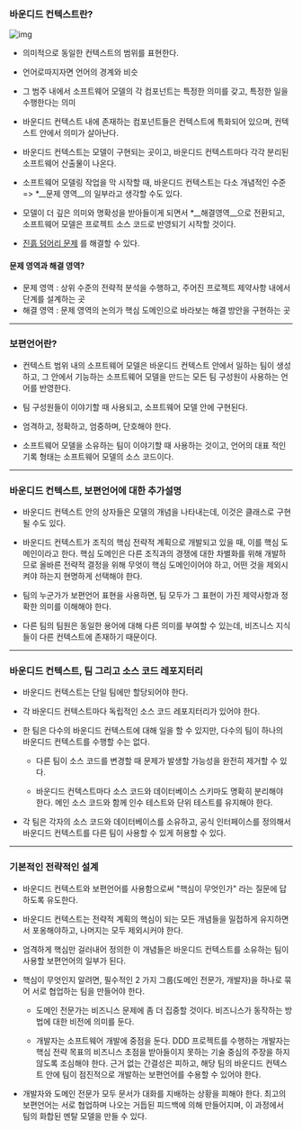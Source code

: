 ### 바운디드 컨텍스트란?

![img](https://user-images.githubusercontent.com/50399804/126931360-69f61e4b-7956-4a85-b16a-e4e2a18f8893.png)



- 의미적으로 동일한 컨텍스트의 범위를 표현한다.  

  

- 언어로따지자면 언어의 경계와 비슷

  

- 그 범주 내에서 소프트웨어 모델의 각 컴포넌트는 특정한 의미를 갖고, 특정한 일을 수행한다는 의미

  

- 바운디드 컨텍스트 내에 존재하는 컴포넌트들은 컨텍스트에 특화되어 있으며, 컨텍스트 안에서 의미가 살아난다.

  

- 바운디드 컨텍스트는 모델이 구현되는 곳이고, 바운디드 컨텍스트마다 각각 분리된 소프트웨어 산출물이 나온다.

  

- 소프트웨어 모델링 작업을 막 시작할 때,  바운디드 컨텍스트는 다소 개념적인 수준 => \*__문제 영역__의 일부라고 생각할 수도 있다.

  

- 모델이 더 깊은 의미와 명확성을 받아들이게 되면서 *__해결영역__으로 전환되고, 소프트웨어 모델은 프로젝트 소스 코드로 반영되기 시작할 것이다.

  

- [진흙 덩어리 문제](https://thedomaindrivendesign.io/big-ball-of-mud/) 를 해결할 수 있다.



#### 문제 영역과 해결 영역?

- 문제 영역 : 상위 수준의 전략적 분석을 수행하고, 주어진 프로젝트 제약사항 내에서 단계를 설계하는 곳
- 해결 영역 : 문제 영역의 논의가 핵심 도메인으로 바라보는 해결 방안을 구현하는 곳



***

### 보편언어란?

- 컨텍스트 범위 내의 소프트웨어 모델은 바운디드 컨텍스트 안에서 일하는 팀이 생성하고, 그 안에서 기능하는 소프트웨어 모델을 만드는 모든 팀 구성원이 사용하는 언어를 반영한다.

  

- 팀 구성원들이 이야기할 때 사용되고, 소프트웨어 모델 안에 구현된다.

  

- 엄격하고, 정확하고, 엄중하며, 단호해야 한다.

  

- 소프트웨어 모델을 소유하는 팀이 이야기할 때 사용하는 것이고, 언어의 대표 적인 기록 형태는 소프트웨어 모델의 소스 코드이다.



***

### 바운디드 컨텍스트, 보편언어에 대한 추가설명 

- 바운디드 컨텍스트 안의 상자들은 모델의 개념을 나타내는데, 이것은 클래스로 구현될 수도 있다.

  

- 바운디드 컨텍스트가 조직의 핵심 전략적 계획으로 개발되고 있을 때, 이를 핵심 도메인이라고 한다. 핵심 도메인은 다른 조직과의 경쟁에 대한 차별화를 위해 개발하므로 올바른 전략적 결정을 위해 무엇이 핵심 도메인이어야 하고, 어떤 것을 제외시켜야 하는지 현명하게 선택해야 한다.

  

- 팀의 누군가가 보편언어 표현을 사용하면, 팀 모두가 그 표현이 가진 제약사항과 정확한 의미를 이해해야 한다.

  

- 다른 팀의 팀원은 동일한 용어에 대해 다른 의미를 부여할 수 있는데, 비즈니스 지식들이 다른 컨텍스트에 존재하기 때문이다.



***

### 바운디드 컨텍스트, 팀 그리고 소스 코드 레포지터리

- 바운디드 컨텍스트는 단일 팀에만 할당되어야 한다.

- 각 바운디드 컨텍스트마다 독립적인 소스 코드 레포지터리가 있어야 한다.

  

- 한 팀은 다수의 바운디드 컨텍스트에 대해 일을 할 수 있지만, 다수의 팀이 하나의 바운디드 컨텍스트를 수행할 수는 없다.

  - 다른 팀이 소스 코드를 변경할 때 문제가 발생할 가능성을 완전히 제거할 수 있다.

  

  - 바운디드 컨텍스트마다 소스 코드와 데이터베이스 스키마도 명확히 분리해야 한다. 메인 소스 코드와 함께 인수 테스트와 단위 테스트를 유지해야 한다.

  

- 각 팀은 각자의 소스 코드와 데이터베이스를 소유하고, 공식 인터페이스를 정의해서 바운디드 컨텍스트를 다른 팀이 사용할 수 있게 허용할 수 있다.



***

### 기본적인 전략적인 설계

- 바운디드 컨텍스트와 보편언어를 사용함으로써 "핵심이 무엇인가" 라는 질문에 답하도록 유도한다.

  

- 바운디드 컨텍스트는 전략적 계획의 핵심이 되는 모든 개념들을 밀접하게 유지하면서 포옹해야하고, 나머지는 모두 제외시커야 한다.

  

- 엄격하게 핵심만 걸러내어 정의한 이 개념들은 바운디드 컨텍스트를 소유하는 팀이 사용할 보편언어의 일부가 된다.

  

- 핵심이 무엇인지 알려면, 필수적인 2 가지 그룹(도메인 전문가, 개발자)을 하나로 묶어 서로 협업하는 팀을 만들어야 한다.

  - 도메인 전문가는 비즈니스 문제에 좀 더 집중할 것이다. 비즈니스가 동작하는 방법에 대한 비전에 의미를 둔다.

  - 개발자는 소프트웨어 개발에 중점을 둔다. DDD 프로젝트를 수행하는 개발자는 핵심 전략 목표의 비즈니스 초점을 받아들이지 못하는 기술 중심의 주장을 하지 않도록 조심해야 한다. 근거 없는 간결성은 피하고, 해당 팀의 바운디드 컨텍스트 안에 팀이 점진적으로 개발하는 보편언어를 수용할 수 있어야 한다.

    

- 개발자와 도메인 전문가 모두 문서가 대화를 지배하는 상황을 피해야 한다. 최고의 보편언어는 서로 협업하며 나오는 거듭된 피드백에 의해 만들어지며, 이 과정에서 팀의 화합된 멘탈 모델을 만들 수 있다.